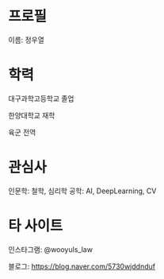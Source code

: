 # 프로필
이름: 정우열


# 학력
대구과학고등학교 졸업

한양대학교 재학

육군 전역


# 관심사
인문학: 철학, 심리학
공학: AI, DeepLearning, CV


# 타 사이트
인스타그램: @wooyuls_law

블로그: https://blog.naver.com/5730wjddnduf
